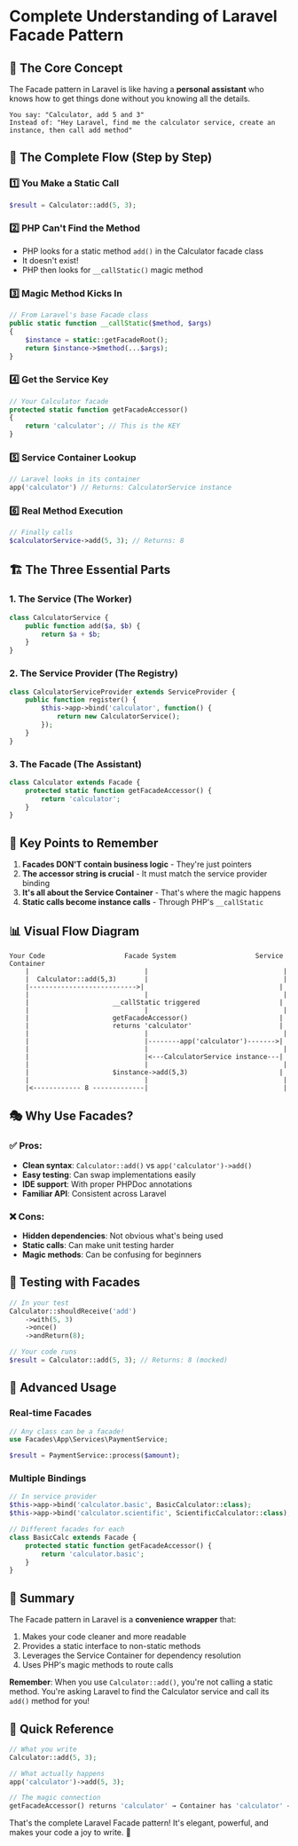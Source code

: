 # Complete Understanding of Laravel Facade Pattern

## 🎯 The Core Concept

The Facade pattern in Laravel is like having a **personal assistant** who knows how to get things done without you knowing all the details.

```
You say: "Calculator, add 5 and 3"
Instead of: "Hey Laravel, find me the calculator service, create an instance, then call add method"
```

## 🔄 The Complete Flow (Step by Step)

### 1️⃣ **You Make a Static Call**
```php
$result = Calculator::add(5, 3);
```

### 2️⃣ **PHP Can't Find the Method**
- PHP looks for a static method `add()` in the Calculator facade class
- It doesn't exist! 
- PHP then looks for `__callStatic()` magic method

### 3️⃣ **Magic Method Kicks In**
```php
// From Laravel's base Facade class
public static function __callStatic($method, $args)
{
    $instance = static::getFacadeRoot();
    return $instance->$method(...$args);
}
```

### 4️⃣ **Get the Service Key**
```php
// Your Calculator facade
protected static function getFacadeAccessor()
{
    return 'calculator'; // This is the KEY
}
```

### 5️⃣ **Service Container Lookup**
```php
// Laravel looks in its container
app('calculator') // Returns: CalculatorService instance
```

### 6️⃣ **Real Method Execution**
```php
// Finally calls
$calculatorService->add(5, 3); // Returns: 8
```

## 🏗️ The Three Essential Parts

### 1. **The Service** (The Worker)
```php
class CalculatorService {
    public function add($a, $b) {
        return $a + $b;
    }
}
```

### 2. **The Service Provider** (The Registry)
```php
class CalculatorServiceProvider extends ServiceProvider {
    public function register() {
        $this->app->bind('calculator', function() {
            return new CalculatorService();
        });
    }
}
```

### 3. **The Facade** (The Assistant)
```php
class Calculator extends Facade {
    protected static function getFacadeAccessor() {
        return 'calculator';
    }
}
```

## 🔑 Key Points to Remember

1. **Facades DON'T contain business logic** - They're just pointers
2. **The accessor string is crucial** - It must match the service provider binding
3. **It's all about the Service Container** - That's where the magic happens
4. **Static calls become instance calls** - Through PHP's `__callStatic`

## 📊 Visual Flow Diagram

```
Your Code                    Facade System                    Service Container
    |                             |                                  |
    |  Calculator::add(5,3)       |                                  |
    |--------------------------->|                                  |
    |                             |                                  |
    |                     __callStatic triggered                    |
    |                             |                                  |
    |                     getFacadeAccessor()                       |
    |                     returns 'calculator'                      |
    |                             |                                  |
    |                             |--------app('calculator')------->|
    |                             |                                  |
    |                             |<---CalculatorService instance---|
    |                             |                                  |
    |                     $instance->add(5,3)                       |
    |                             |                                  |
    |<------------ 8 -------------|                                  |
```

## 🎭 Why Use Facades?

### ✅ **Pros:**
- **Clean syntax**: `Calculator::add()` vs `app('calculator')->add()`
- **Easy testing**: Can swap implementations easily
- **IDE support**: With proper PHPDoc annotations
- **Familiar API**: Consistent across Laravel

### ❌ **Cons:**
- **Hidden dependencies**: Not obvious what's being used
- **Static calls**: Can make unit testing harder
- **Magic methods**: Can be confusing for beginners

## 🧪 Testing with Facades

```php
// In your test
Calculator::shouldReceive('add')
    ->with(5, 3)
    ->once()
    ->andReturn(8);

// Your code runs
$result = Calculator::add(5, 3); // Returns: 8 (mocked)
```

## 🚀 Advanced Usage

### Real-time Facades
```php
// Any class can be a facade!
use Facades\App\Services\PaymentService;

$result = PaymentService::process($amount);
```

### Multiple Bindings
```php
// In service provider
$this->app->bind('calculator.basic', BasicCalculator::class);
$this->app->bind('calculator.scientific', ScientificCalculator::class);

// Different facades for each
class BasicCalc extends Facade {
    protected static function getFacadeAccessor() {
        return 'calculator.basic';
    }
}
```

## 📝 Summary

The Facade pattern in Laravel is a **convenience wrapper** that:
1. Makes your code cleaner and more readable
2. Provides a static interface to non-static methods
3. Leverages the Service Container for dependency resolution
4. Uses PHP's magic methods to route calls

**Remember**: When you use `Calculator::add()`, you're not calling a static method. You're asking Laravel to find the Calculator service and call its `add()` method for you!

## 🎯 Quick Reference

```php
// What you write
Calculator::add(5, 3);

// What actually happens
app('calculator')->add(5, 3);

// The magic connection
getFacadeAccessor() returns 'calculator' → Container has 'calculator' → Returns CalculatorService
```

That's the complete Laravel Facade pattern! It's elegant, powerful, and makes your code a joy to write. 🎉
